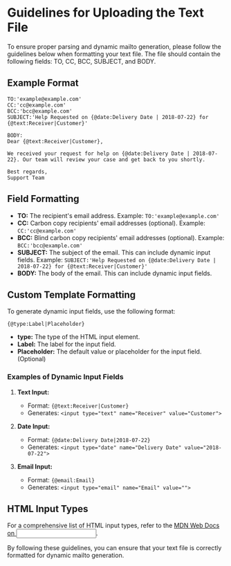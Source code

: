 # Guidelines for Uploading the Text File

To ensure proper parsing and dynamic mailto generation, please follow the guidelines below when formatting your text file. The file should contain the following fields: TO, CC, BCC, SUBJECT, and BODY.

## Example Format

```
TO:'example@example.com'
CC:'cc@example.com'
BCC:'bcc@example.com'
SUBJECT:'Help Requested on {@date:Delivery Date | 2018-07-22} for {@text:Receiver|Customer}'

BODY:
Dear {@text:Receiver|Customer},

We received your request for help on {@date:Delivery Date | 2018-07-22}. Our team will review your case and get back to you shortly.

Best regards,
Support Team
```

## Field Formatting

- **TO:** The recipient's email address.
  Example: `TO:'example@example.com'`
- **CC:** Carbon copy recipients' email addresses (optional).
  Example: `CC:'cc@example.com'`
- **BCC:** Blind carbon copy recipients' email addresses (optional).
  Example: `BCC:'bcc@example.com'`
- **SUBJECT:** The subject of the email. This can include dynamic input fields.
  Example: `SUBJECT:'Help Requested on {@date:Delivery Date | 2018-07-22} for {@text:Receiver|Customer}'`
- **BODY:** The body of the email. This can include dynamic input fields.

## Custom Template Formatting

To generate dynamic input fields, use the following format:

`{@type:Label|Placeholder}`

- **type:** The type of the HTML input element.
- **Label:** The label for the input field.
- **Placeholder:** The default value or placeholder for the input field. (Optional)

### Examples of Dynamic Input Fields

1. **Text Input:**
   - Format: `{@text:Receiver|Customer}`
   - Generates: `<input type="text" name="Receiver" value="Customer">`

2. **Date Input:**
   - Format: `{@date:Delivery Date|2018-07-22}`
   - Generates: `<input type="date" name="Delivery Date" value="2018-07-22">`

3. **Email Input:**
   - Format: `{@email:Email}`
   - Generates: `<input type="email" name="Email" value="">`

## HTML Input Types

For a comprehensive list of HTML input types, refer to the [MDN Web Docs on <input>](https://developer.mozilla.org/en-US/docs/Web/HTML/Element/input).

By following these guidelines, you can ensure that your text file is correctly formatted for dynamic mailto generation.